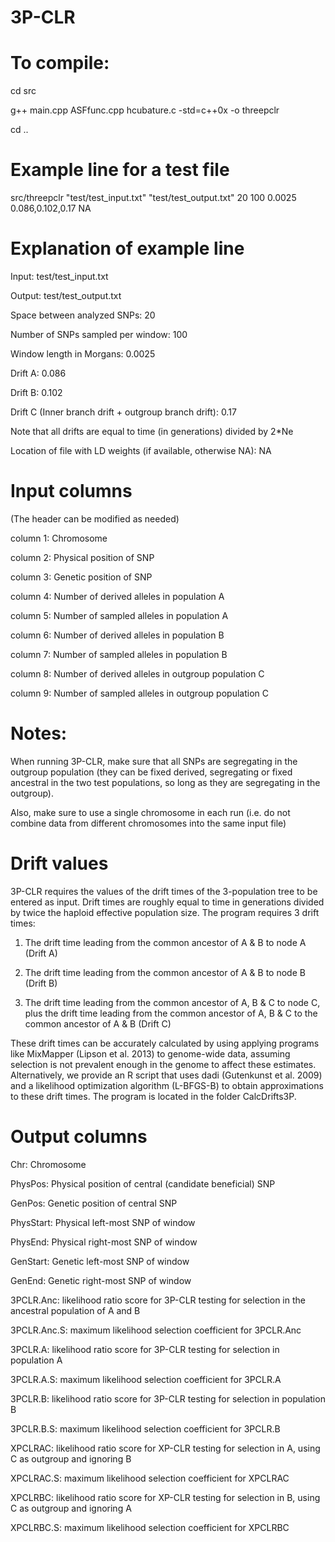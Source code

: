 # 3P-CLR

# To compile:

cd src

g++ main.cpp ASFfunc.cpp hcubature.c -std=c++0x -o threepclr

cd ..

# Example line for a test file

src/threepclr "test/test_input.txt" "test/test_output.txt" 20 100 0.0025 0.086,0.102,0.17 NA

# Explanation of example line

Input: test/test_input.txt

Output: test/test_output.txt

Space between analyzed SNPs: 20

Number of SNPs sampled per window: 100

Window length in Morgans: 0.0025

Drift A: 0.086

Drift B: 0.102

Drift C (Inner branch drift + outgroup branch drift): 0.17

Note that all drifts are equal to time (in generations) divided by 2*Ne

Location of file with LD weights (if available, otherwise NA): NA


# Input columns 

(The header can be modified as needed)

column 1: Chromosome

column 2: Physical position of SNP

column 3: Genetic position of SNP

column 4: Number of derived alleles in population A

column 5: Number of sampled alleles in population A

column 6: Number of derived alleles in population B

column 7: Number of sampled alleles in population B

column 8: Number of derived alleles in outgroup population C

column 9: Number of sampled alleles in outgroup population C

# Notes: 

When running 3P-CLR, make sure that all SNPs are segregating in the outgroup population (they can be fixed derived, segregating or fixed ancestral in the two test populations, so long as they are segregating in the outgroup).

Also, make sure to use a single chromosome in each run (i.e. do not combine data from different chromosomes into the same input file)

# Drift values

3P-CLR requires the values of the drift times of the 3-population tree to be entered as input. Drift times are roughly equal to time in generations divided by twice the haploid effective population size. The program requires 3 drift times:

1) The drift time leading from the common ancestor of A & B to node A (Drift A)

2) The drift time leading from the common ancestor of A & B to node B (Drift B)

3) The drift time leading from the common ancestor of A, B & C to node C, plus the drift time leading from the common ancestor of A, B & C to the common ancestor of A & B (Drift C)

These drift times can be accurately calculated by using applying programs like MixMapper (Lipson et al. 2013) to genome-wide data, assuming selection is not prevalent enough in the genome to affect these estimates. Alternatively, we provide an R script that uses dadi (Gutenkunst et al. 2009) and a likelihood optimization algorithm (L-BFGS-B) to obtain approximations to these drift times. The program is located in the folder CalcDrifts3P.

# Output columns

Chr: Chromosome

PhysPos: Physical position of central (candidate beneficial) SNP

GenPos: Genetic position of central SNP

PhysStart: Physical left-most SNP of window

PhysEnd: Physical right-most SNP of window

GenStart: Genetic left-most SNP of window

GenEnd: Genetic right-most SNP of window

3PCLR.Anc: likelihood ratio score for 3P-CLR testing for selection in the ancestral population of A and B

3PCLR.Anc.S: maximum likelihood selection coefficient for 3PCLR.Anc

3PCLR.A: likelihood ratio score for 3P-CLR testing for selection in population A

3PCLR.A.S: maximum likelihood selection coefficient for 3PCLR.A

3PCLR.B: likelihood ratio score for 3P-CLR testing for selection in population B

3PCLR.B.S: maximum likelihood selection coefficient for 3PCLR.B

XPCLRAC: likelihood ratio score for XP-CLR testing for selection in A, using C as outgroup and ignoring B

XPCLRAC.S: maximum likelihood selection coefficient for XPCLRAC

XPCLRBC: likelihood ratio score for XP-CLR testing for selection in B, using C as outgroup and ignoring A

XPCLRBC.S: maximum likelihood selection coefficient for XPCLRBC
